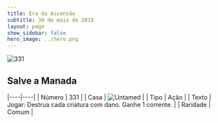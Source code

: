 ```yaml
---
title: Era da Ascensão
subtitle: 30 de maio de 2019
layout: page
show_sidebar: false
hero_image: ../hero.png
---
```


![331](https://cdn.keyforgegame.com/media/card_front/pt/435_331_CG36MRJ3P377_pt.png)

## Salve a Manada

|----|----|
| Número | 331 |
| Casa | ![Untamed](https://archonarcana.com/images/thumb/b/bd/Untamed.png/22px-Untamed.png "Indomados") |
| Tipo | Ação |
| Texto | Jogar: Destrua cada criatura com dano. Ganhe 1 corrente. |
| Raridade | Comum |
